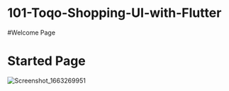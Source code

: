 # 101-Toqo-Shopping-UI-with-Flutter

#Welcome Page



# Started Page

![Screenshot_1663269951](https://user-images.githubusercontent.com/64723185/190494016-7af43349-2b21-40a4-9ccb-59544d40f746.png)
